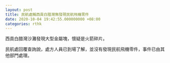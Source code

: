 ```yaml
---
layout: post
title: 民航處稱西貢白腊灣無發現民航飛機零件
date: 2020-10-04 19:42:55.000000000 +08:00
categories: rthk
---
```


西貢白腊灣沙灘發現大型金屬塊，懷疑是火箭碎片。

民航處回覆查詢說，處方人員已到場了解，並沒有發現民航飛機零件，事件已由其他部門處理。
